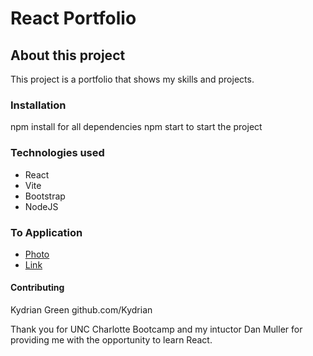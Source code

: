 # React Portfolio

## About this project
This project is a portfolio that shows my skills and projects.

### Installation
npm install for all dependencies
npm start to start the project

### Technologies used
- React
- Vite
- Bootstrap
- NodeJS

### To Application
- [Photo](portfolio-screenshot.png)
- [Link](https://kydrian-portfolio.netlify.app/)

#### Contributing
Kydrian Green
github.com/Kydrian

Thank you for UNC Charlotte Bootcamp and my intuctor Dan Muller for providing me with the opportunity to learn React.

